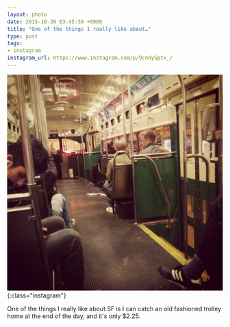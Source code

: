 ```yaml
---
layout: photo
date: 2015-10-30 03:45:39 +0000
title: "One of the things I really like about…"
type: post
tags:
- instagram
instagram_url: https://www.instagram.com/p/9cndySptx_/
---
```


![Instagram - 9cndySptx_](/img/9cndySptx_.jpg){:class="instagram"}

One of the things I really like about SF is I can catch an old fashioned trolley home at the end of the day, and it's only $2.25.
